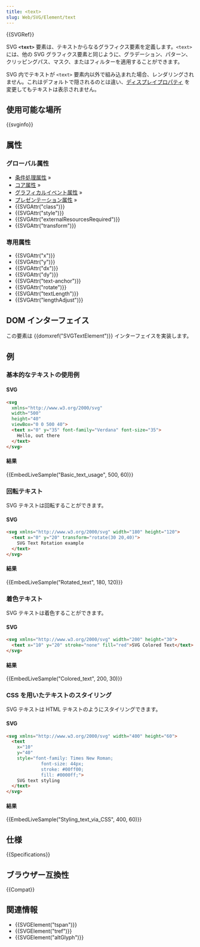```yaml
---
title: <text>
slug: Web/SVG/Element/text
---
```


{{SVGRef}}

SVG **`<text>`** 要素は、テキストからなるグラフィクス要素を定義します。`<text>` には、他の SVG グラフィクス要素と同じように、グラデーション、パターン、クリッピングパス、マスク、またはフィルターを適用することができます。

SVG 内でテキストが `<text>` 要素内以外で組み込まれた場合、レンダリングされません。これはデフォルトで隠されるのとは違い、[ディスプレイプロパティ](/ja/docs/Web/SVG/Attribute/display) を変更してもテキストは表示されません。

## 使用可能な場所

{{svginfo}}

## 属性

### グローバル属性

- [条件処理属性](/ja/docs/Web/SVG/Attribute#Conditional_processing_attributes) »
- [コア属性](/ja/docs/Web/SVG/Attribute#Core_attributes) »
- [グラフィカルイベント属性](/ja/docs/Web/SVG/Attribute#Graphical_event_attributes) »
- [プレゼンテーション属性](/ja/docs/Web/SVG/Attribute#Presentation_attributes) »
- {{SVGAttr("class")}}
- {{SVGAttr("style")}}
- {{SVGAttr("externalResourcesRequired")}}
- {{SVGAttr("transform")}}

### 専用属性

- {{SVGAttr("x")}}
- {{SVGAttr("y")}}
- {{SVGAttr("dx")}}
- {{SVGAttr("dy")}}
- {{SVGAttr("text-anchor")}}
- {{SVGAttr("rotate")}}
- {{SVGAttr("textLength")}}
- {{SVGAttr("lengthAdjust")}}

## DOM インターフェイス

この要素は {{domxref("SVGTextElement")}} インターフェイスを実装します。

## 例

### 基本的なテキストの使用例

#### SVG

```html
<svg
  xmlns="http://www.w3.org/2000/svg"
  width="500"
  height="40"
  viewBox="0 0 500 40">
  <text x="0" y="35" font-family="Verdana" font-size="35">
    Hello, out there
  </text>
</svg>
```

#### 結果

{{EmbedLiveSample("Basic_text_usage", 500, 60)}}

### 回転テキスト

SVG テキストは回転することができます。

#### SVG

```html
<svg xmlns="http://www.w3.org/2000/svg" width="180" height="120">
  <text x="0" y="20" transform="rotate(30 20,40)">
    SVG Text Rotation example
  </text>
</svg>
```

#### 結果

{{EmbedLiveSample("Rotated_text", 180, 120)}}

### 着色テキスト

SVG テキストは着色することができます。

#### SVG

```html
<svg xmlns="http://www.w3.org/2000/svg" width="200" height="30">
  <text x="10" y="20" stroke="none" fill="red">SVG Colored Text</text>
</svg>
```

#### 結果

{{EmbedLiveSample("Colored_text", 200, 30)}}

### CSS を用いたテキストのスタイリング

SVG テキストは HTML テキストのようにスタイリングできます。

#### SVG

```html
<svg xmlns="http://www.w3.org/2000/svg" width="400" height="60">
  <text
    x="10"
    y="40"
    style="font-family: Times New Roman;
             font-size: 44px;
             stroke: #00ff00;
             fill: #0000ff;">
    SVG text styling
  </text>
</svg>
```

#### 結果

{{EmbedLiveSample("Styling_text_via_CSS", 400, 60)}}

## 仕様

{{Specifications}}

## ブラウザー互換性

{{Compat}}

## 関連情報

- {{SVGElement("tspan")}}
- {{SVGElement("tref")}}
- {{SVGElement("altGlyph")}}
